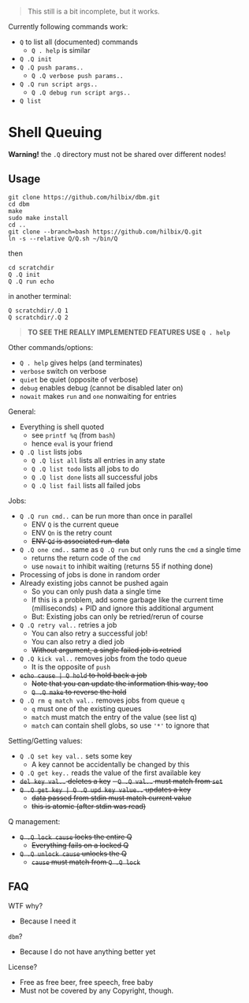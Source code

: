 > This still is a bit incomplete, but it works.

Currently following commands work:

- `Q` to list all (documented) commands
  - `Q . help` is similar
- `Q .Q init`
- `Q .Q push params..`
  - `Q .Q verbose push params..`
- `Q .Q run script args..`
  - `Q .Q debug run script args..`
- `Q list`


# Shell Queuing

**Warning!** the `.Q` directory must not be shared over different nodes!


## Usage

	git clone https://github.com/hilbix/dbm.git
	cd dbm
	make
	sudo make install
	cd ..
	git clone --branch=bash https://github.com/hilbix/Q.git
	ln -s --relative Q/Q.sh ~/bin/Q

then

	cd scratchdir
	Q .Q init
	Q .Q run echo

in another terminal:

	Q scratchdir/.Q 1
	Q scratchdir/.Q 2

> **TO SEE THE REALLY IMPLEMENTED FEATURES USE `Q . help`**

Other commands/options:

- `Q . help` gives helps (and terminates)
- `verbose` switch on verbose
- `quiet` be quiet (opposite of verbose)
- `debug` enables debug (cannot be disabled later on)
- `nowait` makes `run` and `one` nonwaiting for entries

General:

- Everything is shell quoted
  - see `printf %q` (from `bash`)
  - hence `eval` is your friend
- `Q .Q list` lists jobs
  - `Q .Q list all` lists all entries in any state
  - `Q .Q list todo` lists all jobs to do
  - `Q .Q list done` lists all successful jobs
  - `Q .Q list fail` lists all failed jobs

Jobs:

- `Q .Q run cmd..` can be run more than once in parallel
  - ENV `Q` is the current queue
  - ENV `Qn` is the retry count
  - ~~ENV `Qd` is associated run-data~~
- `Q .Q one cmd..` same as `Q .Q run` but only runs the `cmd` a single time
  - returns the return code of the `cmd`
  - use `nowait` to inhibit waiting (returns 55 if nothing done)
- Processing of jobs is done in random order
- Already existing jobs cannot be pushed again
  - So you can only push data a single time
  - If this is a problem, add some garbage like the current time (milliseconds) + PID and ignore this additional argument
  - But: Existing jobs can only be retried/rerun of course
- `Q .Q retry val..` retries a job
  - You can also retry a successful job!
  - You can also retry a died job
  - ~~Without argument, a single failed job is retried~~
- `Q .Q kick val..` removes jobs from the todo queue
  - It is the opposite of `push`
- ~~`echo cause | Q hold` to hold back a job~~
  - ~~Note that you can update the information this way, too~~
  - ~~`Q .Q make` to reverse the hold~~
- `Q .Q rm q match val..` removes jobs from queue `q`
  - `q` must one of the existing queues
  - `match` must match the entry of the value (see list q)
  - `match` can contain shell globs, so use `'*'` to ignore that

Setting/Getting values:

- `Q .Q set key val..` sets some key
  - A key cannot be accidentally be changed by this
- `Q .Q get key..` reads the value of the first available key
- ~~`del key val..` deletes a key~~
  ~~- `Q .Q val..` must match from `set`~~
- ~~`Q .Q get key | Q .Q upd key value..` updates a key~~
  - ~~data passed from stdin must match current value~~
  - ~~this is atomic (after stdin was read)~~

Q management:

- ~~`Q .Q lock cause` locks the entire Q~~
  - ~~Everything fails on a locked Q~~
- ~~`Q .Q unlock cause` unlocks the Q~~
  - ~~`cause` must match from `Q .Q lock`~~


## FAQ

WTF why?

- Because I need it

`dbm`?

- Because I do not have anything better yet

License?

- Free as free beer, free speech, free baby
- Must not be covered by any Copyright, though.

